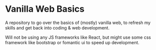 # Vanilla Web Basics

A repository to go over the basics of (mostly) vanilla web, to refresh my skills and get back into coding & web development.

Will not be using any JS frameworks like React, but might use some css framework like bootstrap or fomantic ui to speed up development.